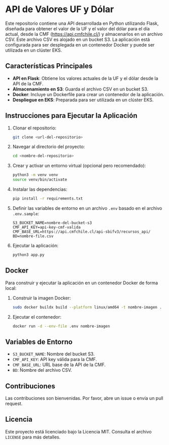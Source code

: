 # API de Valores UF y Dólar

Este repositorio contiene una API desarrollada en Python utilizando Flask, diseñada para obtener el valor de la UF y el valor del dólar para el día actual, desde la CMF (https://api.cmfchile.cl/) y almacenarlos en un archivo CSV. Este archivo CSV es alojado en un bucket S3. La aplicación está configurada para ser desplegada en un contenedor Docker y puede ser utilizada en un clúster EKS.

## Características Principales
- **API en Flask**: Obtiene los valores actuales de la UF y el dólar desde la API de la CMF.
- **Almacenamiento en S3**: Guarda el archivo CSV en un bucket S3.
- **Docker**: Incluye un Dockerfile para crear un contenedor de la aplicación.
- **Despliegue en EKS**: Preparada para ser utilizada en un clúster EKS.

## Instrucciones para Ejecutar la Aplicación
1. Clonar el repositorio:
    ```bash
    git clone <url-del-repositorio>
    ```
2. Navegar al directorio del proyecto:
    ```bash
    cd <nombre-del-repositorio>
    ```
3. Crear y activar un entorno virtual (opcional pero recomendado):
    ```bash
    python3 -m venv venv
    source venv/bin/activate
    ```
4. Instalar las dependencias:
    ```bash
    pip install -r requirements.txt
    ```
5. Definir las variables de entorno en un archivo `.env` basado en el archivo `.env.sample`:
    ```
    S3_BUCKET_NAME=nombre-del-bucket-s3
    CMF_API_KEY=api-key-cmf-valida
    CMF_BASE_URL=https://api.cmfchile.cl/api-sbifv3/recursos_api/
    BD=nombre-file.csv
    ```
6. Ejecutar la aplicación:
    ```bash
    python3 app.py
    ```

## Docker
Para construir y ejecutar la aplicación en un contenedor Docker de forma local:
1. Construir la imagen Docker:
    ```bash
    sudo docker buildx build --platform linux/amd64 -t nombre-imagen . --load
    ```
2. Ejecutar el contenedor:
    ```bash
    docker run -d --env-file .env nombre-imagen
    ```

## Variables de Entorno
- `S3_BUCKET_NAME`: Nombre del bucket S3.
- `CMF_API_KEY`: API key válida para la CMF.
- `CMF_BASE_URL`: URL base de la API de la CMF.
- `BD`: Nombre del archivo CSV.

## Contribuciones
Las contribuciones son bienvenidas. Por favor, abre un issue o envía un pull request.

## Licencia
Este proyecto está licenciado bajo la Licencia MIT. Consulta el archivo `LICENSE` para más detalles.
